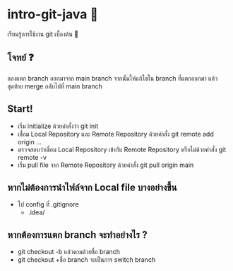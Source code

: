 # intro-git-java 🔰
เรียนรู้การใช้งาน git เบื้องต้น 📓

## โจทย์ ❓
ลองแตก branch ออกมาจาก main branch จากนั้นให้แก้ไขใน branch ที่แตกออกมา แล้วสุดท้าย merge กลับไปที่ main branch 

## Start!
- เริ่ม initialize ด้วยคำสั่งว่า git init
- เชื่อม Local Repository และ Remote Repository ด้วยคำสั่ง git remote add origin ...
- ตรวจสอบว่าเชื่อม Local Repository เข้ากับ Remote Repository หรือไม่ด้วยคำสั่ง git remote -v
- เริ่ม pull file จาก Remote Repository ด้วยคำสั่ง git pull origin main

## หากไม่ต้องการนำไฟล์จาก Local file บางอย่างขึ้น
- ไป config ที่ .gitignore
  - .idea/
 
## หากต้องการแตก branch จะทำอย่างไร ?
- git checkout -b แล้วตามด้วยชื่อ branch
- git checkout +ชื่อ branch จะเป็นการ switch branch
